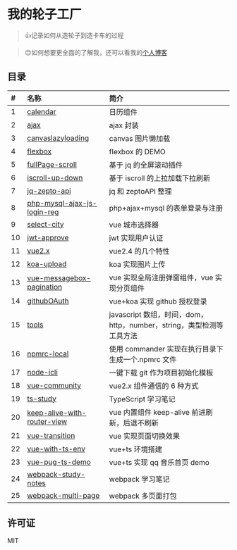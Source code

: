 # 我的轮子工厂

> :thumbsup:记录如何从造轮子到造卡车的过程

> :blush:如何想要更全面的了解我，还可以看我的[个人博客](https://github.com/dirkhe1051931999/hjBlog)

## 目录

| #   | 名称                                                                                                                   | 简介                                                                 |
| :-- | :--------------------------------------------------------------------------------------------------------------------- | :------------------------------------------------------------------- |
| 1   | [calendar](https://github.com/dirkhe1051931999/common-demo/tree/master/calendar)                                       | 日历组件                                                             |
| 2   | [ajax](https://github.com/dirkhe1051931999/common-demo/tree/master/ajax)                                               | ajax 封装                                                            |
| 3   | [canvaslazyloading](https://github.com/dirkhe1051931999/common-demo/tree/master/canvaslazyloading)                     | canvas 图片懒加载                                                    |
| 4   | [flexbox](https://github.com/dirkhe1051931999/common-demo/tree/master/flexbox)                                         | flexbox 的 DEMO                                                      |
| 5   | [fullPage-scroll](https://github.com/dirkhe1051931999/common-demo/tree/master/fullPage-scroll)                         | 基于 jq 的全屏滚动插件                                               |
| 6   | [iscroll-up-down](https://github.com/dirkhe1051931999/common-demo/tree/master/iscroll-up-down)                         | 基于 iscroll 的上拉加载下拉刷新                                      |
| 7   | [jq-zepto-api](https://github.com/dirkhe1051931999/common-demo/tree/master/jq-zepto-api)                               | jq 和 zeptoAPI 整理                                                  |
| 8   | [php-mysql-ajax-js-login-reg](https://github.com/dirkhe1051931999/common-demo/tree/master/php-mysql-ajax-js-login-reg) | php+ajax+mysql 的表单登录与注册                                      |
| 9   | [select-city](https://github.com/dirkhe1051931999/common-demo/tree/master/select-city)                                 | vue 城市选择器                                                       |
| 10  | [jwt-approve](https://github.com/dirkhe1051931999/common-demo/tree/master/jwt-approve)                                 | jwt 实现用户认证                                                     |
| 11  | [vue2.x](https://github.com/dirkhe1051931999/common-demo/tree/master/vue2.x)                                           | vue2.4 的几个特性                                                    |
| 12  | [koa-upload](https://github.com/dirkhe1051931999/common-demo/tree/master/koa-upload)                                   | koa 实现图片上传                                                     |
| 13  | [vue-messagebox-pagination](https://github.com/dirkhe1051931999/common-demo/tree/master/vue-messageBox-pagination)     | vue 实现全局注册弹窗组件，vue 实现分页组件                           |
| 14  | [githubOAuth](https://github.com/dirkhe1051931999/common-demo/tree/master/githubOAuth)                                 | vue+koa 实现 github 授权登录                                         |
| 15  | [tools](https://github.com/dirkhe1051931999/common-demo/tree/master/tools)                                             | javascript 数组，时间，dom，http，number，string，类型检测等工具方法 |
| 16  | [npmrc-local](https://github.com/dirkhe1051931999/common-demo/tree/master/npmrc-local)                                 | 使用 commander 实现在执行目录下生成一个.npmrc 文件                   |
| 17  | [node-icli](https://github.com/dirkhe1051931999/common-demo/tree/master/node-icli)                                     | 一键下载 git 作为项目初始化模板                                      |
| 18  | [vue-community](https://github.com/dirkhe1051931999/common-demo/tree/master/vue-community)                             | vue2.x 组件通信的 6 种方式                                           |
| 19  | [ts-study](https://github.com/dirkhe1051931999/common-demo/tree/master/ts-study)                                       | TypeScript 学习笔记                                                  |
| 20  | [keep-alive-with-router-view](https://github.com/dirkhe1051931999/common-demo/tree/master/keep-alive-with-router-view) | vue 内置组件 keep-alive 前进刷新，后退不刷新                         |
| 21  | [vue-transition](https://github.com/dirkhe1051931999/common-demo/tree/master/vue-transition)                           | vue 实现页面切换效果                                                 |
| 22  | [vue-with-ts-env](https://github.com/dirkhe1051931999/common-demo/tree/master/vue-with-ts-env)                         | vue+ts 环境搭建                                                      |
| 23  | [vue-pug-ts-demo](https://github.com/dirkhe1051931999/common-demo/tree/master/vue-pug-ts-demo)                         | vue+ts 实现 qq 音乐首页 demo                                         |
| 24  | [webpack-study-notes](https://github.com/dirkhe1051931999/common-demo/tree/master/webpack-study-notes)                 | webpack 学习笔记                                                     |
| 25  | [webpack-multi-page](https://github.com/dirkhe1051931999/common-demo/tree/master/webpack-multi-page)                   | webpack 多页面打包                                                   |

## 许可证

MIT
